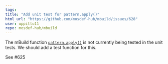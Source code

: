 ```yaml
---
tags: 
title: "Add unit test for pattern.apply()"
html_url: "https://github.com/mosdef-hub/mbuild/issues/628"
user: uppittu11
repo: mosdef-hub/mbuild
---
```


The mBuild function [`pattern.apply()`](https://github.com/mosdef-hub/mbuild/blob/d6ad4db014077a3900f95e1c4fdf91c6caa43c68/mbuild/pattern.py#L68) is not currently being tested in the unit tests. We should add a test function for this. 

See #625 